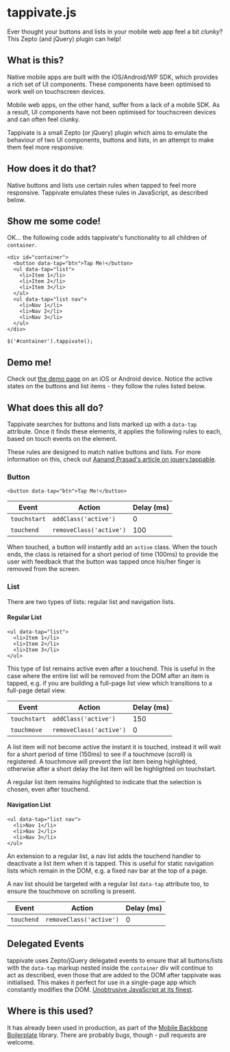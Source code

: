 # tappivate.js

Ever thought your buttons and lists in your mobile web app feel a bit _clunky_? This Zepto (and jQuery) plugin can help!

## What is this?

Native mobile apps are built with the iOS/Android/WP SDK, which provides a rich  set of UI components. These components have been optimised to work well on touchscreen devices.

Mobile web apps, on the other hand, suffer from a lack of a mobile SDK. As a result, UI components have not been optimised for touchscreen devices and can often feel clunky.

Tappivate is a small Zepto (or jQuery) plugin which aims to emulate the behaviour of two UI components, buttons and lists, in an attempt to make them feel more responsive.

## How does it do that?

Native buttons and lists use certain rules when tapped to feel more responsive. Tappivate emulates these rules in JavaScript, as described below.

## Show me some code!

OK... the following code adds tappivate's functionality to all children of `container`.

```
<div id="container">
  <button data-tap="btn">Tap Me!</button>
  <ul data-tap="list">
    <li>Item 1</li>
    <li>Item 2</li>
    <li>Item 3</li>
  </ul>
  <ul data-tap="list nav">
    <li>Nav 1</li>
    <li>Nav 2</li>
    <li>Nav 3</li>
  </ul>
</div>
```
```
$('#container').tappivate();
```

## Demo me!

Check out [the demo page](http://fiznool.github.com/tappivate/example.html) on an iOS or Android device. Notice the active states on the buttons and list items - they follow the rules listed below.

## What does this all do?

Tappivate searches for buttons and lists marked up with a `data-tap` attribute. Once it finds these elements, it applies the following rules to each, based on touch events on the element. 

These rules are designed to match native buttons and lists. For more information on this, check out [Aanand Prasad's article on jquery.tappable](http://aanandprasad.com/articles/jquery-tappable/).

### Button

`<button data-tap="btn">Tap Me!</button>`

<table>
  <thead>
    <tr>
      <th>Event</th>
      <th>Action</th>
      <th>Delay (ms)</th>
    </tr>
  </thead>
  <tbody>
    <tr>
      <td><code>touchstart</code></td>
      <td><code>addClass('active')</code></td>
      <td>0</td>
    </tr>
    <tr>
      <td><code>touchend</code></td>
      <td><code>removeClass('active')</code></td>
      <td>100</td>
    </tr>
  </tbody>
</table>

When touched, a button will instantly add an `active` class. When the touch ends, the class is retained for a short period of time (100ms) to provide the user with feedback that the button was tapped once his/her finger is removed from the screen.

### List

There are two types of lists: regular list and navigation lists.

#### Regular List

```
<ul data-tap="list">
  <li>Item 1</li>
  <li>Item 2</li>
  <li>Item 3</li>
</ul>
```

This type of list remains active even after a touchend. This is useful in the case where the entire list will be removed from the DOM after an item is tapped, e.g. if you are building a full-page list view which transitions to a full-page detail view.

<table>
  <thead>
    <tr>
      <th>Event</th>
      <th>Action</th>
      <th>Delay (ms)</th>
    </tr>
  </thead>
  <tbody>
    <tr>
      <td><code>touchstart</code></td>
      <td><code>addClass('active')</code></td>
      <td>150</td>
    </tr>
    <tr>
      <td><code>touchmove</code></td>
      <td><code>removeClass('active')</code></td>
      <td>0</td>
    </tr>
  </tbody>
</table>

A list item will not become active the instant it is touched, instead it will wait for a short period of time (150ms) to see if a touchmove (scroll) is registered. A touchmove will prevent the list item being highlighted, otherwise after a short delay the list item will be highlighted on touchstart.

A regular list item remains highlighted to indicate that the selection is chosen, even after touchend.

#### Navigation List

```
<ul data-tap="list nav">
  <li>Nav 1</li>
  <li>Nav 2</li>
  <li>Nav 3</li>
</ul>
```

An extension to a regular list, a nav list adds the touchend handler to deactivate a list item when it is tapped. This is useful for static navigation lists which remain in the DOM, e.g. a fixed nav bar at the top of a page.

A nav list should be targeted with a regular list `data-tap` attribute too, to ensure the touchmove on scrolling is present.

<table>
  <thead>
    <tr>
      <th>Event</th>
      <th>Action</th>
      <th>Delay (ms)</th>
    </tr>
  </thead>
  <tbody>
    <tr>
      <td><code>touchend</code></td>
      <td><code>removeClass('active')</code></td>
      <td>0</td>
    </tr>
  </tbody>
</table>

## Delegated Events

tappivate uses Zepto/jQuery delegated events to ensure that all buttons/lists with the `data-tap` markup nested inside the `container` div will continue to act as described, even those that are added to the DOM after tappivate was initialised. This makes it perfect for use in a single-page app which constantly modifies the DOM. [Unobtrusive JavaScript at its finest](http://blog.socialcast.com/unobtrusive-javascript-2/).

## Where is this used?

It has already been used in production, as part of the [Mobile Backbone Boilerplate](https://github.com/fiznool/mobile-backbone-boilerplate) library. There are probably bugs, though - pull requests are welcome.